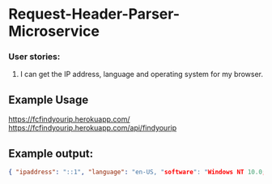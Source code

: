 # Request-Header-Parser-Microservice

### User stories:
1. I can get the IP address, language and operating system for my browser.

## Example Usage
https://fcfindyourip.herokuapp.com/
https://fcfindyourip.herokuapp.com/api/findyourip

## Example output:

```json
{ "ipaddress": "::1", "language": "en-US, "software": "Windows NT 10.0; WOW64" }
```
